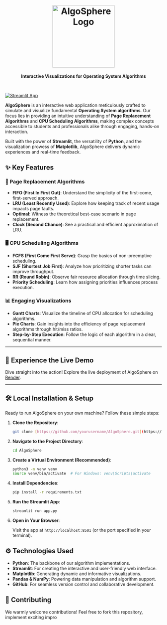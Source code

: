 <div align="center">
  <h1><img src="https://img.shields.io/badge/AlgoSphere-🚀-blue" alt="AlgoSphere Logo" width="200"></h1>
  <p><strong>Interactive Visualizations for Operating System Algorithms</strong></p>
</div>

<br>

[![Streamlit App](https://img.shields.io/badge/Streamlit%20App-Live%20Demo-brightgreen)](https://algosphere-j3y0.onrender.com/)

**AlgoSphere** is an interactive web application meticulously crafted to simulate and visualize fundamental **Operating System algorithms**. Our focus lies in providing an intuitive understanding of **Page Replacement Algorithms** and **CPU Scheduling Algorithms**, making complex concepts accessible to students and professionals alike through engaging, hands-on interaction.

Built with the power of **Streamlit**, the versatility of **Python**, and the visualization prowess of **Matplotlib**, AlgoSphere delivers dynamic experiences and real-time feedback.

## ✨ Key Features

### 🔄 Page Replacement Algorithms

* **FIFO (First In First Out)**: Understand the simplicity of the first-come, first-served approach.
* **LRU (Least Recently Used)**: Explore how keeping track of recent usage impacts page faults.
* **Optimal**: Witness the theoretical best-case scenario in page replacement.
* **Clock (Second Chance)**: See a practical and efficient approximation of LRU.

### 🖥️ CPU Scheduling Algorithms

* **FCFS (First Come First Serve)**: Grasp the basics of non-preemptive scheduling.
* **SJF (Shortest Job First)**: Analyze how prioritizing shorter tasks can improve throughput.
* **RR (Round Robin)**: Observe fair resource allocation through time slicing.
* **Priority Scheduling**: Learn how assigning priorities influences process execution.

### 📊 Engaging Visualizations

* **Gantt Charts**: Visualize the timeline of CPU allocation for scheduling algorithms.
* **Pie Charts**: Gain insights into the efficiency of page replacement algorithms through hit/miss ratios.
* **Step-by-Step Execution**: Follow the logic of each algorithm in a clear, sequential manner.

---

## 🎯 Experience the Live Demo

Dive straight into the action! Explore the live deployment of AlgoSphere on [Render](https://algosphere-j3y0.onrender.com/).

---

## 🛠️ Local Installation & Setup

Ready to run AlgoSphere on your own machine? Follow these simple steps:

1.  **Clone the Repository**:

    ```bash
    git clone [https://github.com/yourusername/AlgoSphere.git](https://github.com/yourusername/AlgoSphere.git)
    ```

2.  **Navigate to the Project Directory**:

    ```bash
    cd AlgoSphere
    ```

3.  **Create a Virtual Environment (Recommended)**:

    ```bash
    python3 -m venv venv
    source venv/bin/activate  # For Windows: venv\Scripts\activate
    ```

4.  **Install Dependencies**:

    ```bash
    pip install -r requirements.txt
    ```

5.  **Run the Streamlit App**:

    ```bash
    streamlit run app.py
    ```

6.  **Open in Your Browser**:

    Visit the app at `http://localhost:8501` (or the port specified in your terminal).


## ⚙️ Technologies Used

* **Python**: The backbone of our algorithm implementations.
* **Streamlit**: For creating the interactive and user-friendly web interface.
* **Matplotlib**: Generating dynamic and informative visualizations.
* **Pandas & NumPy**: Powering data manipulation and algorithm support.
* **GitHub**: For seamless version control and collaborative development.

## 🤝 Contributing

We warmly welcome contributions! Feel free to fork this repository, implement exciting impro
